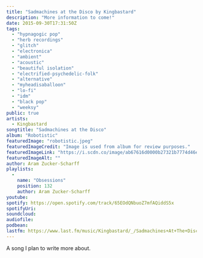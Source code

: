 ```yaml
---
title: "Sadmachines at the Disco by Kingbastard"
description: "More information to come!"
date: 2015-09-30T17:31:50Z
tags:
  - "hypnagogic pop"
  - "herb recordings"
  - "glitch"
  - "electronica"
  - "ambient"
  - "acoustic"
  - "beautiful isolation"
  - "electrified-psychedelic-folk"
  - "alternative"
  - "myheadisaballoon"
  - "lo-fi"
  - "idm"
  - "black pop"
  - "weeksy"
public: true
artists:
  - Kingbastard
songtitle: "Sadmachines at the Disco"
album: "Robotistic"
featuredImage: "robotistic.jpeg"
featuredImageCredit: "Image is used from album for review purposes."
featuredImageLink: "https://i.scdn.co/image/ab67616d0000b27321b7774d46e5baa398570f5c"
featuredImageAlt: ""
author: Aram Zucker-Scharff
playlists:
  -
    name: "Obsessions"
    position: 132
    author: Aram Zucker-Scharff
youtube: 
spotify: https://open.spotify.com/track/65EOdQNbuoZ7mfAQiddS5x
spotifyUri: 
soundcloud:
audiofile:
podbean:
lastfm: https://www.last.fm/music/Kingbastard/_/Sadmachines+At+The+Disco
---
```


A song I plan to write more about.
		